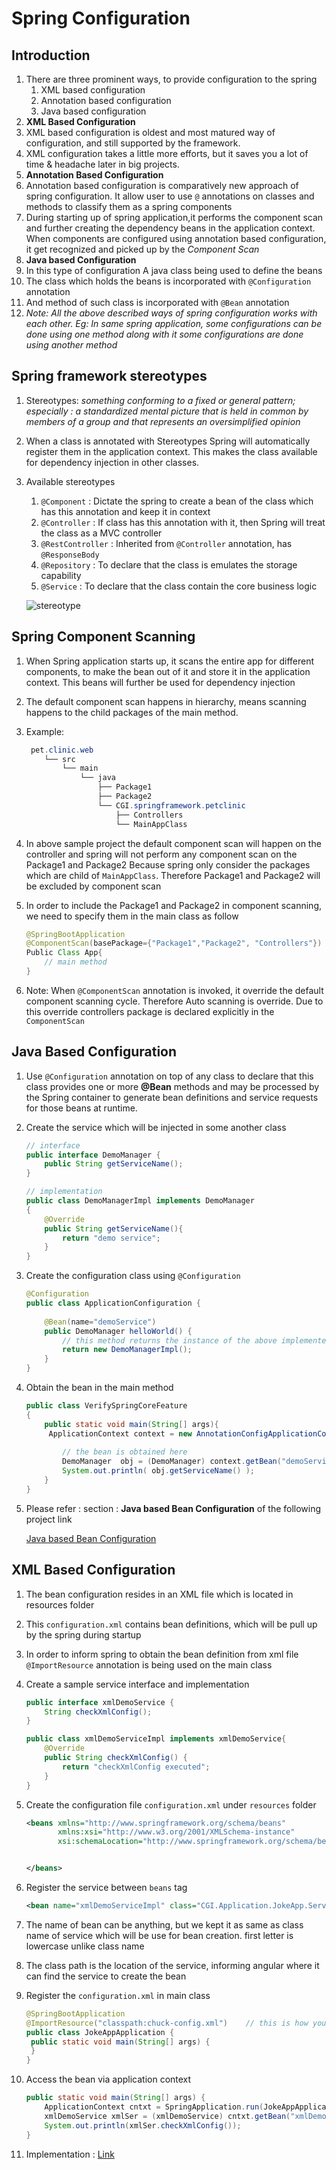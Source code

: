 # Spring Configuration

## Introduction

1. There are three prominent ways, to provide configuration to the spring
   1. XML based configuration
   2. Annotation based configuration
   3. Java based configuration
2. **XML Based Configuration**
3. XML based configuration is oldest and most matured way of configuration, and still supported by the framework. 
4. XML configuration takes a little more efforts, but it saves you a lot of time & headache later in big projects.
5. **Annotation Based Configuration**
6. Annotation based configuration is comparatively new approach of spring configuration. It allow user to use ```@``` annotations on classes and methods to classify them as a spring components
7. During starting up of spring application,it performs the component scan and further creating the dependency beans in the application context. When components are configured using annotation based configuration, it get recognized and picked up by the *Component Scan*
8. **Java based Configuration**
9. In this type of configuration A java class being used to define the beans
10. The class which holds the beans is incorporated with ```@Configuration``` annotation
11. And method of such class is incorporated with ```@Bean``` annotation
12. *Note: All the above described ways of spring configuration works with each other. Eg: In same spring application, some configurations can be done using one method along with it some configurations are done using another method*

## Spring framework stereotypes

1. Stereotypes: *something conforming to a fixed or general pattern; especially : a standardized mental picture that is held in common by members of a group and that represents an oversimplified opinion*

2. When a class is annotated with Stereotypes Spring will automatically register them in the application context. This makes the class available for dependency injection in other classes.

3. Available stereotypes

   1. ```@Component``` : Dictate the spring to create a bean of the class which has this annotation and keep it in context 
   2. ```@Controller``` : If class has this annotation with it, then Spring will treat the class as a MVC controller
   3. ```@RestController``` : Inherited from ```@Controller``` annotation, has ```@ResponseBody```
   4. ```@Repository``` : To declare that the class is emulates the storage capability
   5. ```@Service``` : To declare that the class contain the core business logic

   ![stereotype](assets/stereotype.PNG)

## Spring Component Scanning

1. When Spring application starts up, it scans the entire app for different components, to make the bean out of it and store it in the application context. This beans will further be used for dependency injection

2. The default component scan happens in hierarchy, means scanning happens to the child packages of the main method. 

3. Example:

   ~~~powershell
    pet.clinic.web
       └── src
           └── main
               └── java
                   ├── Package1
                   ├── Package2
                   └── CGI.springframework.petclinic
                       ├── Controllers
                       └── MainAppClass
   ~~~

4. In above sample project the default component scan will happen on the controller and spring will not perform any component scan on the Package1 and Package2 Because spring only consider the packages which are child of ```MainAppClass```. Therefore Package1 and Package2 will be excluded by component scan

5. In order to include the Package1 and Package2 in component scanning, we need to specify them in the main class as follow

   ~~~java
   @SpringBootApplication
   @ComponentScan(basePackage={"Package1","Package2", "Controllers"})
   Public Class App{
       // main method
   }
   ~~~

6. Note: When ```@ComponentScan``` annotation is invoked, it override the default component scanning cycle. Therefore Auto scanning is override. Due to this override controllers package is declared explicitly in the ```ComponentScan```

## Java Based Configuration

1. Use `@Configuration` annotation on top of any class to declare that this class provides one or more **@Bean** methods and may be processed by the Spring container to generate bean definitions and service requests for those beans at runtime.

2. Create the service which will be injected in some another class

   ~~~java
   // interface
   public interface DemoManager {
       public String getServiceName();
   }
   ~~~

   ~~~java
   // implementation
   public class DemoManagerImpl implements DemoManager
   {
       @Override
       public String getServiceName(){
           return "demo service";
       }
   }
   ~~~

3. Create the configuration class using ```@Configuration```

   ~~~java
   @Configuration
   public class ApplicationConfiguration {
    
       @Bean(name="demoService")
       public DemoManager helloWorld() {
           // this method returns the instance of the above implemented service
           return new DemoManagerImpl();
       }
   }
   ~~~

4. Obtain the bean in the main method

   ~~~java
   public class VerifySpringCoreFeature
   {
       public static void main(String[] args){
   	    ApplicationContext context = new AnnotationConfigApplicationContext(ApplicationConfiguration.class);
           
           // the bean is obtained here
           DemoManager  obj = (DemoManager) context.getBean("demoService");
           System.out.println( obj.getServiceName() );
       }
   }
   ~~~

5. Please refer : section : **Java based Bean Configuration** of the following project link

   [Java based Bean Configuration](https://github.com/jaySiddhapura-eng/basic-MVC-spring5)

## XML Based Configuration

1. The bean configuration resides in an XML file which is located in resources folder

2. This ```configuration.xml``` contains bean definitions, which will be pull up by the spring during startup 

3. In order to inform spring to obtain the bean definition from xml file ```@ImportResource``` annotation is being used on the main class

4. Create a sample service interface and implementation

   ~~~java
   public interface xmlDemoService {
       String checkXmlConfig();
   }
   ~~~

   ~~~java
   public class xmlDemoServiceImpl implements xmlDemoService{
       @Override
       public String checkXmlConfig() {
           return "checkXmlConfig executed";
       }
   }
   ~~~

5. Create the configuration file ```configuration.xml``` under ```resources``` folder

   ~~~xml
   <beans xmlns="http://www.springframework.org/schema/beans"
          xmlns:xsi="http://www.w3.org/2001/XMLSchema-instance"
          xsi:schemaLocation="http://www.springframework.org/schema/beans 					http://www.springframework.org/schema/beans/spring-beans.xsd">
   
   
   </beans>
   ~~~

6. Register the service between ```beans``` tag

   ~~~xml
   <bean name="xmlDemoServiceImpl" class="CGI.Application.JokeApp.Services.xmlDemoServiceImpl"/>
   ~~~

7. The name of bean can be anything, but we kept it as same as class name of service which will be use for bean creation. first letter is lowercase unlike class name

8. The class path is the location of the service, informing angular where it can find the  service to create the bean

9. Register the ```configuration.xml``` in main class

   ~~~java
   @SpringBootApplication
   @ImportResource("classpath:chuck-config.xml")	// this is how you can reg. the xml config
   public class JokeAppApplication {
   	public static void main(String[] args) {
   	}
   }
   ~~~

10. Access the bean via application context 

    ~~~java
    public static void main(String[] args) {
    	ApplicationContext cntxt = SpringApplication.run(JokeAppApplication.class, args);
    	xmlDemoService xmlSer = (xmlDemoService) cntxt.getBean("xmlDemoServiceImpl");
    	System.out.println(xmlSer.checkXmlConfig());
    }
    ~~~

11. Implementation : [Link](https://github.com/jaySiddhapura-eng/basic-MVC-spring5)



